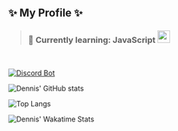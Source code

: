 ## ✨ My Profile ✨
> ### 🍹 Currently learning: JavaScript <img width="25" height="25" src="https://media0.giphy.com/media/ln7z2eWriiQAllfVcn/source.gif">
<br/>

[![Discord Bot](https://github-readme-stats.vercel.app/api/pin/?username=dennis1507&repo=discord_bot&theme=tokyonight)](https://github.com/dennis1507/discord_bot)

![Dennis' GitHub stats](https://github-readme-stats.vercel.app/api?username=Dennis1507&theme=tokyonight)

![Top Langs](https://github-readme-stats.vercel.app/api/top-langs/?username=dennis1507&layout=compact&theme=tokyonight)

![Dennis' Wakatime Stats](https://github-readme-stats.vercel.app/api/wakatime?username=Denn1s&theme=tokyonight)

